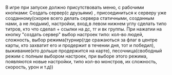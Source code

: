 В игре при запуске должно присутствовать меню, с рабочими кнопками: Создать сервер(с друзьями) , присоединиться к серверу уже созданному(скорее всего делать сервера статичными, созданным нами, а не людьми), настройки, вход,в левом нижнем углу сделать типо титров, кто что сделал + ссылки на дс, тг и вк группы. При нажатии на кнопку "создать сервер" выбор настроек типо: кол-во людей, сложность, выбор режима(турнир(где сражаються за флаг в центре карты, кто захватит его и продержит в течении дня, тот и победил), выживание(кто дольше продержится на карте), песочница(свободный режим с полным выбором настроек, при выборе этого режима, появляются новые настройки, типо кол-во монстров, их сложность, скорость, урон и т.д)) 
